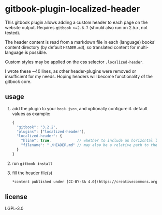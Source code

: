 # gitbook-plugin-localized-header

This gitbook plugin allows adding a custom header to each page on the website output.
Requires `gitbook >=2.6.7` (should also run on 2.5.x, not tested).

The header content is read from a markdown file in each (language) books' content directory (by default `HEADER.md`), so translated content for multi-language is possible.

Custom styles may be applied on the css selector `.localized-header`.

I wrote these ~40 lines, as other header-plugins were removed or insufficient for my needs.
Hoping headers will become functionality of the gitbook core.

## usage

1. add the plugin to your `book.json`, and optionally configure it. default values as example:

    ```js
    {
      "gitbook": "3.2.2",
      "plugins": ["localized-header"],
      "localized-header": {
        "hline": true,            // whether to include an horizontal line above the header
        "filename": "./HEADER.md" // may also be a relative path to the book root
      }
    }
    ```

2. run `gitbook install`

3. fill the header file(s)

    ```md
    *content published under [CC-BY-SA 4.0](https://creativecommons.org/licenses/by-sa/4.0/)*
    ```
    
## license

LGPL-3.0

